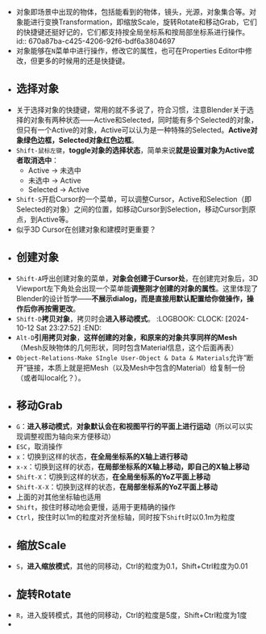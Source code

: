 - 对象即场景中出现的物体，包括能看到的物体，镜头，光源，对象集合等。对象能进行变换Transformation，即缩放Scale，旋转Rotate和移动Grab，它们的快捷键还挺好记的，它们都支持按全局坐标系和按局部坐标系进行操作。
  id:: 670a87ba-c425-4206-92f6-bdf6a3804697
- 对象能够在`N`菜单中进行操作，修改它的属性，也可在Properties Editor中修改，但更多的时候用的还是快捷键。
- ## 选择对象
- 关于选择对象的快捷键，常用的就不多说了，符合习惯，注意Blender关于选择的对象有两种状态——Active和Selected，同时能有多个Selected的对象，但只有一个Active的对象，Active可以认为是一种特殊的Selected。**Active对象绿色边框，Selected对象红色边框**。
- `Shift-鼠标左键`，**toggle对象的选择状态**，简单来说**就是设置对象为Active或者取消选中**：
	- Active -> 未选中
	- 未选中 -> Active
	- Selected -> Active
- `Shift-S`开启Cursor的一个菜单，可以调整Cursor，Active和Selection（即Selected的对象）之间的位置，如移动Cursor到Selection，移动Cursor到原点，到Active等。
- 似乎3D Cursor在创建对象和建模时更重要？
- ## 创建对象
- `Shift-A`呼出创建对象的菜单，**对象会创建于Cursor处**，在创建完对象后，3D Viewport左下角处会出现一个菜单能**调整刚才创建的对象的属性**。这里体现了Blender的设计哲学——**不展示dialog，而是直接用默认配置给你做操作，操作后你再按需更改**。
- `Shift-D`**拷贝对象**，拷贝时会**进入移动模式**。
  :LOGBOOK:
  CLOCK: [2024-10-12 Sat 23:27:52]
  :END:
- `Alt-D`**引用拷贝对象**，**这样创建的对象，和原来的对象共享同样的Mesh**（Mesh反映物体的几何形状，同时包含Material信息，这个后面再表）
- `Object-Relations-Make SIngle User-Object & Data & Materials`允许“断开”链接，本质上就是把Mesh（以及Mesh中包含的Material）给复制一份（或者叫local化？）。
- ## 移动Grab
- `G`：**进入移动模式**，**对象默认会在和视图平行的平面上进行运动**（所以可以实现调整视图为轴向来方便移动）
- `ESC`，取消操作
- `x`：切换到这样的状态，**在全局坐标系的X轴上进行移动**
- `x-x`：切换到这样的状态，**在局部坐标系的X轴上移动，即自己的X轴上移动**
- `Shift-X`：切换到这样的状态，**在全局坐标系的YoZ平面上移动**
- `Shift-X-X`：切换到这样的状态，**在局部坐标系的YoZ平面上移动**
- 上面的对其他坐标轴也适用
- `Shift`，按住时移动地会更慢，适用于更精确的操作
- `Ctrl`，按住时以1m的粒度对齐坐标轴，同时按下`Shift`时以0.1m为粒度
- ## 缩放Scale
- `S`，**进入缩放模式**，其他的同移动，Ctrl的粒度为0.1，Shift+Ctrl粒度为0.01
- ## 旋转Rotate
- `R`，进入旋转模式，其他的同移动，Ctrl的粒度是5度，Shift+Ctrl粒度为1度
-